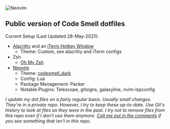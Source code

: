 ![Neovim](https://img.shields.io/badge/editor-Neovim-green?logo=neovim&style=plastic)
## Public version of Code Smell dotfiles
Current Setup (Last Updated 28-May-2021): 
- [Alacritty](https://github.com/alacritty/alacritty) and an [iTerm Hotkey Window](https://www.iterm2.com/)
    - Theme: Custom, see alacritty and iTerm configs
- Zsh  
    - [Oh My Zsh](https://ohmyz.sh/)
- [Neovim](https://neovim.io/)
	- Theme: [codesmell_dark](https://github.com/whatsthatsmell/codesmell_dark.vim)
	- Config: Lua
	- Package Management: Packer
	- Notable Plugins: Telescope, gitsigns, galaxyline, nvim-lspconfig

_I update my dot files on a fairly regular basis. Usually small changes. They're in a private repo. However, I try to keep these up-to-date. Use Git's history to look at files as they were in the past. I try not to remove files from this repo even if I don't use them anymore. [Call me out in the comments](https://www.youtube.com/c/CodeSmell) if you see something that isn't in this repo._
